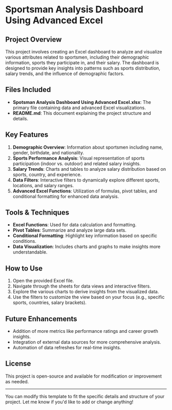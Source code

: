 
# Sportsman Analysis Dashboard Using Advanced Excel

## Project Overview

This project involves creating an Excel dashboard to analyze and visualize various attributes related to sportsmen, including their demographic information, sports they participate in, and their salary. The dashboard is designed to provide key insights into patterns such as sports distribution, salary trends, and the influence of demographic factors.

## Files Included

- **Spotsman Analysis Dashboard Using Advanced Excel.xlsx**: The primary file containing data and advanced Excel visualizations.
- **README.md**: This document explaining the project structure and details.

## Key Features

1. **Demographic Overview**: Information about sportsmen including name, gender, birthdate, and nationality.
2. **Sports Performance Analysis**: Visual representation of sports participation (indoor vs. outdoor) and related salary insights.
3. **Salary Trends**: Charts and tables to analyze salary distribution based on sports, country, and experience.
4. **Data Filters**: Interactive filters to dynamically explore different sports, locations, and salary ranges.
5. **Advanced Excel Functions**: Utilization of formulas, pivot tables, and conditional formatting for enhanced data analysis.

## Tools & Techniques

- **Excel Functions**: Used for data calculation and formatting.
- **Pivot Tables**: Summarize and analyze large data sets.
- **Conditional Formatting**: Highlight key information based on specific conditions.
- **Data Visualization**: Includes charts and graphs to make insights more understandable.

## How to Use

1. Open the provided Excel file.
2. Navigate through the sheets for data views and interactive filters.
3. Explore the various charts to derive insights from the visualized data.
4. Use the filters to customize the view based on your focus (e.g., specific sports, countries, salary brackets).

## Future Enhancements

- Addition of more metrics like performance ratings and career growth insights.
- Integration of external data sources for more comprehensive analysis.
- Automation of data refreshes for real-time insights.

## License

This project is open-source and available for modification or improvement as needed.

---

You can modify this template to fit the specific details and structure of your project. Let me know if you'd like to add or change anything!
